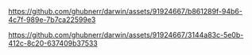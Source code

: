 

https://github.com/ghubnerr/darwin/assets/91924667/b861289f-94b6-4c7f-989e-7b7ca22599e3

https://github.com/ghubnerr/darwin/assets/91924667/3144a83c-5e0b-412c-8c20-637409b37533

